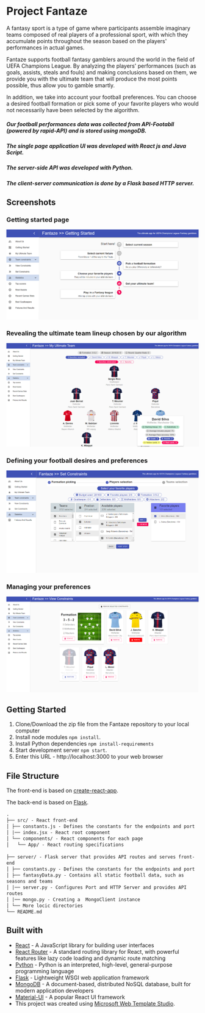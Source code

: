 ﻿# Project Fantaze

 A fantasy sport is a type of game where participants assemble imaginary teams composed of real players of a professional sport, with which they accumulate points throughout the season based on the players' performances in actual games.

Fantaze supports football fantasy gamblers around the world in the field of UEFA Champions League. By analyzing the players' performances (such as goals, assists, steals and fouls) and making conclusions based on them, we provide you with the ultimate team that will produce the most points possible, thus allow you to gamble smartly.

In addition, we take into account your football preferences. You can choose a desired football formation or pick some of your favorite players who would not necessarily have been selected by the algorithm.

##### Our football performances data was collected from API-Footabll (powered by rapid-API) and is stored using mongoDB.

##### The single page application UI was developed with React js and Java Script.

##### The server-side API was developed with Python.

##### The client-server communication is done by a Flask based HTTP server.

## Screenshots

### Getting started page
![Getting started page](https://raw.githubusercontent.com/tomerkeizler/Fantasy/master/src/images/Fantaze_UI_1.png)

### Revealing the ultimate team lineup chosen by our algorithm
![Revealing the ultimate team lineup chosen by our algorithm](https://raw.githubusercontent.com/tomerkeizler/Fantasy/master/src/images/Fantaze_UI_2.png)

### Defining your football desires and preferences
![Defining your football desires and preferences](https://raw.githubusercontent.com/tomerkeizler/Fantasy/master/src/images/Fantaze_UI_3.png)

### Managing your preferences
![Managing your preferences](https://raw.githubusercontent.com/tomerkeizler/Fantasy/master/src/images/Fantaze_UI_4.png)

## Getting Started

1. Clone/Download the zip file from the Fantaze repository to your local computer
2. Install node modules `npm install`.
3. Install Python dependencies `npm install-requirements`
4. Start development server `npm start`.
5. Enter this URL - http://localhost:3000 to your web browser

## File Structure

The front-end is based on [create-react-app](https://github.com/facebook/create-react-app).

The back-end is based on [Flask](https://github.com/pallets/flask).

```
.
├── src/ - React front-end
│ ├── constants.js - Defines the constants for the endpoints and port
│ |── index.jsx - React root component
│ └── components/ - React components for each page
│   └── App/ - React routing specifications

├── server/ - Flask server that provides API routes and serves front-end
│ ├── constants.py - Defines the constants for the endpoints and port
│ ├── fantasyData.py - Contains all static football data, such as seasons and teams
│ |── server.py - Configures Port and HTTP Server and provides API routes
│ |── mongo.py - Creating a  MongoClient instance
│ └── More locic directories
└── README.md
```

## Built with

- [React](https://reactjs.org/) - A JavaScript library for building user interfaces
- [React Router](https://reacttraining.com/react-router/) - A standard routing library for React, with powerful features like lazy code loading and dynamic route matching
- [Python](https://www.python.org/) - Python is an interpreted, high-level, general-purpose programming language
- [Flask](http://flask.pocoo.org/) - Lightweight WSGI web application framework
- [MongoDB](https://www.mongodb.com/) - A document-based, distributed NoSQL database, built for modern application developers
- [Material-UI](https://material-ui.com/) - A popular React UI framework
- This project was created using [Microsoft Web Template Studio](https://github.com/Microsoft/WebTemplateStudio).
